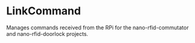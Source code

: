 # LinkCommand
Manages commands received from the RPi for the nano-rfid-commutator and nano-rfid-doorlock projects.

